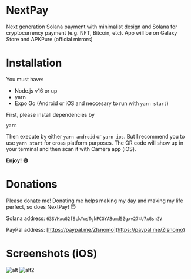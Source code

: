 # NextPay
Next generation Solana payment with minimalist design and Solana for 
cryptocurrency payment (e.g. NFT, Bitcoin, etc).
App will be on Galaxy Store and APKPure (official mirrors)
# Installation
You must have:

- Node.js v16 or up
- yarn
- Expo Go (Android or iOS and neccesary to run with `yarn start`)

First, please install dependencies by
```
yarn
```
Then execute by either `yarn android` or `yarn ios`. But I recommend you to use `yarn start` for cross platform purposes.
The QR code will show up in your terminal and then scan it with Camera app (iOS).

**Enjoy! :smile:**
# Donations
Please donate me! Donating me helps making my day and making my life perfect, so does NextPay! 😇

Solana address: `63SVHxuG2fSckYwsTgkPCGYABumd5Zgxv274U7xGsn2V`

PayPal address: [https://paypal.me/ZIsnomo](https://paypal.me/ZIsnomo)
# Screenshots (iOS)
![alt](https://media.discordapp.net/attachments/821609322676355092/955997989275594792/IMG_0209.png)
![alt2](https://media.discordapp.net/attachments/821609322676355092/955997989611130970/IMG_0210.png)
